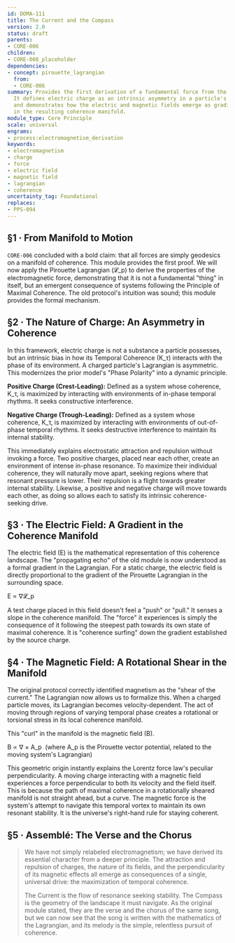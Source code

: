 ```yaml
---
id: DOMA-111
title: The Current and the Compass
version: 2.0
status: draft
parents:
- CORE-006
children:
- CORE-008_placeholder
dependencies:
- concept: pirouette_lagrangian
  from:
  - CORE-006
summary: Provides the first derivation of a fundamental force from the Pirouette Lagrangian.
  It defines electric charge as an intrinsic asymmetry in a particle's coherence function
  and demonstrates how the electric and magnetic fields emerge as gradients and curls
  in the resulting coherence manifold.
module_type: Core Principle
scale: universal
engrams:
- process:electromagnetism_derivation
keywords:
- electromagnetism
- charge
- force
- electric field
- magnetic field
- lagrangian
- coherence
uncertainty_tag: Foundational
replaces:
- PPS-094
---
```

## §1 · From Manifold to Motion

`CORE-006` concluded with a bold claim: that all forces are simply geodesics on a manifold of coherence. This module provides the first proof. We will now apply the Pirouette Lagrangian (𝓛_p) to derive the properties of the electromagnetic force, demonstrating that it is not a fundamental "thing" in itself, but an emergent consequence of systems following the Principle of Maximal Coherence. The old protocol's intuition was sound; this module provides the formal mechanism.

## §2 · The Nature of Charge: An Asymmetry in Coherence

In this framework, electric charge is not a substance a particle possesses, but an intrinsic bias in how its Temporal Coherence (K_τ) interacts with the phase of its environment. A charged particle's Lagrangian is asymmetric. This modernizes the prior model's "Phase Polarity" into a dynamic principle.

**Positive Charge (Crest-Leading):** Defined as a system whose coherence, K_τ, is maximized by interacting with environments of in-phase temporal rhythms. It seeks constructive interference.

**Negative Charge (Trough-Leading):** Defined as a system whose coherence, K_τ, is maximized by interacting with environments of out-of-phase temporal rhythms. It seeks destructive interference to maintain its internal stability.

This immediately explains electrostatic attraction and repulsion without invoking a force. Two positive charges, placed near each other, create an environment of intense in-phase resonance. To maximize their individual coherence, they will naturally move apart, seeking regions where that resonant pressure is lower. Their repulsion is a flight towards greater internal stability. Likewise, a positive and negative charge will move towards each other, as doing so allows each to satisfy its intrinsic coherence-seeking drive.

## §3 · The Electric Field: A Gradient in the Coherence Manifold

The electric field (E) is the mathematical representation of this coherence landscape. The "propagating echo" of the old module is now understood as a formal gradient in the Lagrangian. For a static charge, the electric field is directly proportional to the gradient of the Pirouette Lagrangian in the surrounding space.

E ∝ ∇𝓛_p

A test charge placed in this field doesn't feel a "push" or "pull." It senses a slope in the coherence manifold. The "force" it experiences is simply the consequence of it following the steepest path towards its own state of maximal coherence. It is "coherence surfing" down the gradient established by the source charge.

## §4 · The Magnetic Field: A Rotational Shear in the Manifold

The original protocol correctly identified magnetism as the "shear of the current." The Lagrangian now allows us to formalize this. When a charged particle moves, its Lagrangian becomes velocity-dependent. The act of moving through regions of varying temporal phase creates a rotational or torsional stress in its local coherence manifold.

This "curl" in the manifold is the magnetic field (B).

B ∝ ∇ × A_p
​
(where A_p is the Pirouette vector potential, related to the moving system's Lagrangian)

This geometric origin instantly explains the Lorentz force law's peculiar perpendicularity. A moving charge interacting with a magnetic field experiences a force perpendicular to both its velocity and the field itself. This is because the path of maximal coherence in a rotationally sheared manifold is not straight ahead, but a curve. The magnetic force is the system's attempt to navigate this temporal vortex to maintain its own resonant stability. It is the universe's right-hand rule for staying coherent.

## §5 · Assemblé: The Verse and the Chorus

> We have not simply relabeled electromagnetism; we have derived its essential character from a deeper principle. The attraction and repulsion of charges, the nature of its fields, and the perpendicularity of its magnetic effects all emerge as consequences of a single, universal drive: the maximization of temporal coherence.
>
> The Current is the flow of resonance seeking stability. The Compass is the geometry of the landscape it must navigate. As the original module stated, they are the verse and the chorus of the same song, but we can now see that the song is written with the mathematics of the Lagrangian, and its melody is the simple, relentless pursuit of coherence.

```